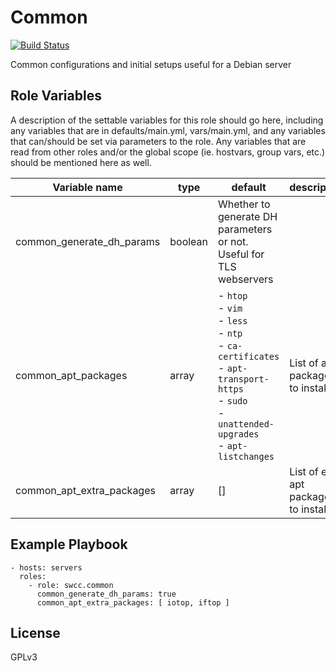 Common
=========

[![Build Status](https://travis-ci.org/swcc/ansible-common-role.svg?branch=master)](https://travis-ci.org/swcc/ansible-common-role)

Common configurations and initial setups useful for a Debian server


Role Variables
--------------

A description of the settable variables for this role should go here, including any variables that are in defaults/main.yml, vars/main.yml, and any variables that can/should be set via parameters to the role. Any variables that are read from other roles and/or the global scope (ie. hostvars, group vars, etc.) should be mentioned here as well.

| Variable name | type | default | description |
|---------------|------|---------|-------------|
| common_generate_dh_params | boolean | Whether to generate DH parameters or not. Useful for TLS webservers |
| common_apt_packages | array |   - `htop`<br>  - `vim`<br>  - `less`<br>  - `ntp`<br>  - `ca-certificates`<br>  - `apt-transport-https`<br>  - `sudo`<br>  - `unattended-upgrades`<br>  - `apt-listchanges`<br> | List of apt packages to install |
| common_apt_extra_packages | array | [] | List of extra apt packages to install |


Example Playbook
----------------

    - hosts: servers
      roles:
        - role: swcc.common
          common_generate_dh_params: true
          common_apt_extra_packages: [ iotop, iftop ]

License
-------

GPLv3
